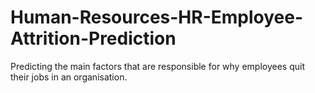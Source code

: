 # Human-Resources-HR-Employee-Attrition-Prediction
Predicting the main factors that are responsible for why employees quit their jobs in an organisation.
